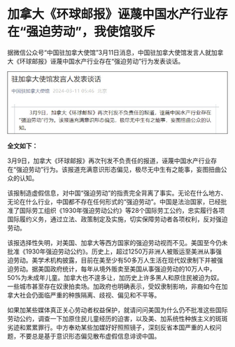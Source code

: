 # 加拿大《环球邮报》诬蔑中国水产行业存在“强迫劳动”，我使馆驳斥

据微信公众号“中国驻加拿大使馆”3月11日消息，中国驻加拿大使馆发言人就加拿大《环球邮报》诬蔑中国水产行业存在“强迫劳动”行为发表谈话。

![99cf5dc377b69cc0421fcbb380740fc7.jpg](https://raw.githubusercontent.com/qqhsx/qqnews_image/main/2024/03/11/加拿大《环球邮报》诬蔑中国水产行业存在“强迫劳动”，我使馆驳斥/99cf5dc377b69cc0421fcbb380740fc7.jpg)

**全文如下：**

3月9日，加拿大《环球邮报》再次刊发不负责任的报道，诬蔑中国水产行业存在“强迫劳动”行为。该报道充满意识形态偏见，极尽无中生有之能事，妄图扭曲公众的认知。

该报制造虚假信息，对中国“强迫劳动”的指责完全背离了事实。无论在什么地方、无论在什么行业，中国都不存在任何形式的“强迫劳动”。中国是法治国家，已经批准了国际劳工组织《1930年强迫劳动公约》等28个国际劳工公约，忠实履行各项国际履约义务，通过立法、政策制定及实施，切实保障劳动者各项权利，反对强迫劳动。

该报选择性失明，对美国、加拿大等西方国家的强迫劳动视而不见。美国至今仍未批准《1930年强迫劳动公约》。历史上，超过1250万非洲人被贩运至美洲从事强迫劳动。美学术机构披露，目前在美至少有50多万人生活在现代奴隶制下并被强迫劳动。据美国政府统计，每年从境外贩卖至美国从事强迫劳动的10万人中，50%为未成年儿童。加拿大也不遑多让，加历史上许多黑人和原住民被迫为奴。一些城市甚至存在奴隶拍卖场。加政府也明确表示，受奴隶制影响，非裔如今在加拿大社会仍面临严重的种族隔离、歧视、偏见和不平等。

如果加某些媒体真正关心劳动者权益保护，就请问问美国为什么仍不批准这些国际劳动公约，调查一下加原住民儿童经历的迫害，以及美、加系统性种族主义的斑斑劣迹和累累罪行。中方奉劝某些加媒好好照照镜子，深刻反省本国严重的人权问题，不要总是基于意识形态偏见散布虚假信息诽谤中国。

